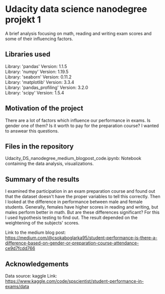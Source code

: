 # Udacity data science nanodegree projekt 1
A brief analysis focusing on math, reading and writing exam scores and some of their influencing factors.

## Libraries used

Library:  'pandas'  Version:  1.1.5 <br>
Library:  'numpy'  Version:  1.19.5 <br>
Library:  'seaborn' Version:  0.11.2 <br>
Library:  'matplotlib'  Version:  3.3.4 <br>
Library:  'pandas_profiling'  Version:  3.2.0 <br>
Library:  'scipy'  Version:  1.5.4 <br>

## Motivation of the project
There are a lot of factors which influence our performance in exams. Is gender one of them? Is it worth to pay for the preparation course? I wanted to answear this questions.

## Files in the repository
Udacity_DS_nanodegree_medium_blogpost_code.ipynb: Notebook containing the data analysis, visualizations.

## Summary of the results
I examined the participation in an exam preparation course and found out that the dataset doesn't have the proper variables to tell this correctly.
Then I looked at the difference in performance between male and female students. Generally, females have higher scores in reading and writing, but males perform better in math. But are these differences significant? For this I used hypothesis testing to find out. The result depended on the weightening of the subjects' scores.

Link to the medium blog post: https://medium.com/@csokaboglarka95/student-performance-is-there-a-difference-based-on-gender-or-preparation-course-attendance-ce9d7fcdd766

## Acknowledgements
Data source: kaggle
Link: https://www.kaggle.com/code/spscientist/student-performance-in-exams/data
